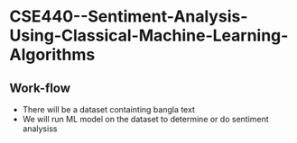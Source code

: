 # CSE440--Sentiment-Analysis-Using-Classical-Machine-Learning-Algorithms

## Work-flow

- There will be a dataset containting bangla text
- We will run ML model on the dataset to determine or do sentiment analysiss
